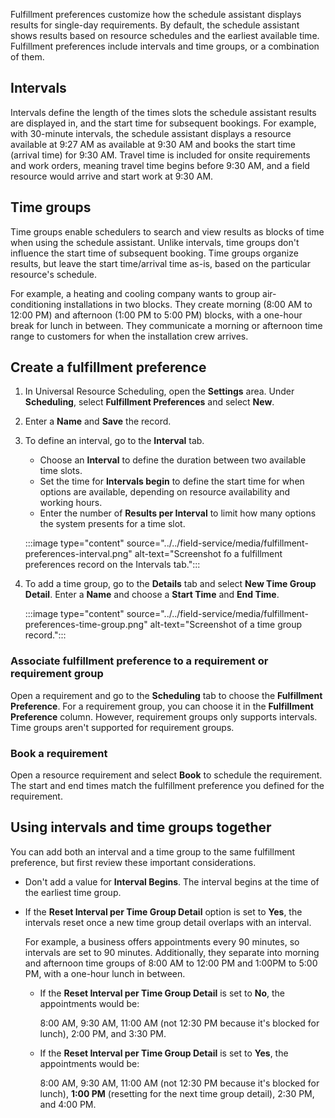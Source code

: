 Fulfillment preferences customize how the schedule assistant displays results for single-day requirements. By default, the schedule assistant shows results based on resource schedules and the earliest available time. Fulfillment preferences include intervals and time groups, or a combination of them.

## Intervals

Intervals define the length of the times slots the schedule assistant results are displayed in, and the start time for subsequent bookings. For example, with 30-minute intervals, the schedule assistant displays a resource available at 9:27 AM as available at 9:30 AM and books the start time (arrival time) for 9:30 AM. Travel time is included for onsite requirements and work orders, meaning travel time begins before 9:30 AM, and a field resource would arrive and start work at 9:30 AM.

## Time groups

Time groups enable schedulers to search and view results as blocks of time when using the schedule assistant. Unlike intervals, time groups don't influence the start time of subsequent booking. Time groups organize results, but leave the start time/arrival time as-is, based on the particular resource's schedule.

For example, a heating and cooling company wants to group air-conditioning installations in two blocks. They create morning (8:00 AM to 12:00 PM) and afternoon (1:00 PM to 5:00 PM) blocks, with a one-hour break for lunch in between. They communicate a morning or afternoon time range to customers for when the installation crew arrives.

## Create a fulfillment preference

1. In Universal Resource Scheduling, open the **Settings** area. Under **Scheduling**, select **Fulfillment Preferences** and select **New**.

1. Enter a **Name** and **Save** the record.

1. To define an interval, go to the **Interval** tab.
   - Choose an **Interval** to define the duration between two available time slots. 
   - Set the time for **Intervals begin** to define the start time for when options are available, depending on resource availability and working hours. 
   - Enter the number of **Results per Interval** to limit how many options the system presents for a time slot.

   :::image type="content" source="../../field-service/media/fulfillment-preferences-interval.png" alt-text="Screenshot fo a fulfillment preferences record on the Intervals tab.":::

1. To add a time group, go to the **Details** tab and select **New Time Group Detail**. Enter a **Name** and choose a **Start Time** and **End Time**.

   :::image type="content" source="../../field-service/media/fulfillment-preferences-time-group.png" alt-text="Screenshot of a time group record.":::

### Associate fulfillment preference to a requirement or requirement group

Open a requirement and go to the **Scheduling** tab to choose the **Fulfillment Preference**. For a requirement group, you can choose it in the **Fulfillment Preference** column. However, requirement groups only supports intervals. Time groups aren't supported for requirement groups.

### Book a requirement

Open a resource requirement and select **Book** to schedule the requirement. The start and end times match the fulfillment preference you defined for the requirement.

## Using intervals and time groups together

You can add both an interval and a time group to the same fulfillment preference, but first review these important considerations.

- Don't add a value for **Interval Begins**. The interval begins at the time of the earliest time group.

- If the **Reset Interval per Time Group Detail** option is set to **Yes**, the intervals reset once a new time group detail overlaps with an interval.

  For example, a business offers appointments every 90 minutes, so intervals are set to 90 minutes. Additionally, they separate into morning and afternoon time groups of 8:00 AM to 12:00 PM and 1:00PM to 5:00 PM, with a one-hour lunch in between.

  - If the **Reset Interval per Time Group Detail** is set to **No**, the appointments would be:

    8:00 AM, 9:30 AM, 11:00 AM (not 12:30 PM because it's blocked for lunch), 2:00 PM, and 3:30 PM.

  - If the **Reset Interval per Time Group Detail** is set to **Yes**, the appointments would be:

    8:00 AM, 9:30 AM, 11:00 AM (not 12:30 PM because it's blocked for lunch), **1:00 PM** (resetting for the next time group detail), 2:30 PM, and 4:00 PM.

